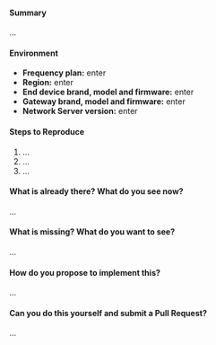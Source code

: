 <!--
Thanks for submitting an issue. Please fill the template below,
otherwise we will not be able to process this issue.
-->

#### Summary
<!-- Summarize the issue in a few sentences: -->

...

#### Environment

- **Frequency plan:** enter
- **Region:** enter
- **End device brand, model and firmware:** enter
- **Gateway brand, model and firmware:** enter
- **Network Server version:** enter

#### Steps to Reproduce
<!-- How can we reproduce the problem? How should the feature work? -->

1. ...
2. ...
3. ...

<!--
Please upload relevant configuration (as .txt).
If you use the command "ttn-lw-stack config", you can redact sensitive config.
-->

#### What is already there? What do you see now?
<!--
Please paste terminal output, upload logs (as .txt) or upload screenshots.
Describe or link to related APIs, screen designs, packages, etc.
-->

...

#### What is missing? What do you want to see?
<!-- Please add some examples or mock-ups if applicable. -->

...

#### How do you propose to implement this?
<!-- Please think about how this could be implemented. -->

...

#### Can you do this yourself and submit a Pull Request?
<!-- You can also @mention experts if you need help with this. -->

...
